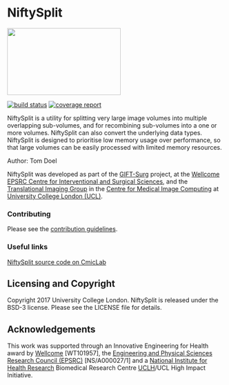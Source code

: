 # NiftySplit

<img src="https://cmiclab.cs.ucl.ac.uk/GIFT-Surg/NiftySplit/raw/master/giftsurg-logo.png" width="263" height="155">

[![build status](https://cmiclab.cs.ucl.ac.uk/GIFT-Surg/NiftySplit/badges/dev/build.svg)](https://cmiclab.cs.ucl.ac.uk/GIFT-Surg/NiftySplit/commits/dev)
[![coverage report](https://cmiclab.cs.ucl.ac.uk/GIFT-Surg/NiftySplit/badges/dev/coverage.svg)](https://cmiclab.cs.ucl.ac.uk/GIFT-Surg/NiftySplit/commits/dev)

NiftySplit is a utility for splitting very large image volumes into multiple overlapping sub-volumes, and for recombining sub-volumes into a one or more volumes. NiftySplit can also convert the underlying data types.
NiftySplit is designed to prioritise low memory usage over performance, so that large volumes can be easily processed with limited memory resources.


Author: Tom Doel

NiftySplit was developed as part of the [GIFT-Surg][giftsurg] project, at the [Wellcome EPSRC Centre for Interventional and Surgical Sciences][weiss], and the [Translational Imaging Group][tig] in the [Centre for Medical Image Computing][cmic] at [University College London (UCL)][ucl].



### Contributing

Please see the [contribution guidelines](./CONTRIBUTING.md).


### Useful links

[NiftySplit source code on CmicLab][NiftySplit-cmiclab]

[NiftySplit-cmiclab]: https://cmiclab.cs.ucl.ac.uk/GIFT-Surg/NiftySplit


## Licensing and Copyright

Copyright 2017 University College London.
NiftySplit is released under the BSD-3 license. Please see the LICENSE file for details.


## Acknowledgements

This work was supported through an Innovative Engineering for Health award by [Wellcome][wellcome] [WT101957], the [Engineering and Physical Sciences Research Council (EPSRC)][epsrc] [NS/A000027/1] and a [National Institute for Health Research][nihr] Biomedical Research Centre [UCLH][uclh]/UCL High Impact Initiative.

[tig]: http://cmictig.cs.ucl.ac.uk
[giftsurg]: http://www.gift-surg.ac.uk
[cmic]: http://cmic.cs.ucl.ac.uk
[ucl]: http://www.ucl.ac.uk
[uclh]: http://www.uclh.nhs.uk
[weiss]: http://www.ucl.ac.uk/weiss
[wellcome]: https://wellcome.ac.uk/
[epsrc]: https://www.epsrc.ac.uk/
[nihr]: https://www.nihr.ac.uk/

